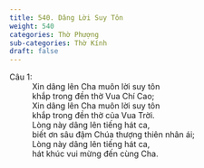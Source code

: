 ```yaml
---
title: 540. Dâng Lời Suy Tôn
weight: 540
categories: Thờ Phượng
sub-categories: Thờ Kính
draft: false
---
```

<dl><dt>Câu 1:</dt><dd data-verse="1">Xin dâng lên Cha muôn lời suy tôn <br/>khắp trong đền thờ Vua Chí Cao; <br/>Xin dâng lên Cha muôn lời suy tôn <br/>khắp trong đền thờ của Vua Trời. <br/>Lòng này dâng lên tiếng hát ca, <br/>biết ơn sâu đậm Chúa thượng thiên nhân ái; <br/>Lòng này dâng lên tiếng hát ca, <br/>hát khúc vui mừng đến cùng Cha. </dd></dl>